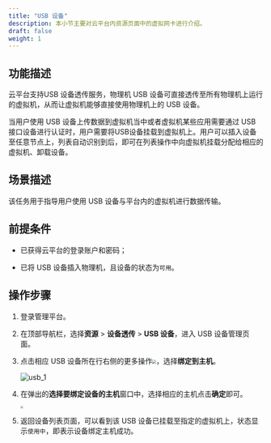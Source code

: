 ```yaml
---
title: "USB 设备"
description: 本小节主要对云平台内资源页面中的虚拟网卡进行介绍。
draft: false
weight: 1
---
```


## 功能描述

云平台支持USB 设备透传服务，物理机 USB 设备可直接透传至所有物理机上运行的虚拟机，从而让虚拟机能够直接使用物理机上的 USB 设备。

当用户使用 USB 设备上传数据到虚拟机当中或者虚拟机某些应用需要通过 USB 接口设备进行认证时，用户需要将USB设备挂载到虚拟机上。用户可以插入设备至任意节点上，列表自动识别到后，即可在列表操作中向虚拟机挂载分配给相应的虚拟机、卸载设备。

## 场景描述

该任务用于指导用户使用 USB 设备与平台内的虚拟机进行数据传输。

## 前提条件

- 已获得云平台的登录账户和密码；

- 已将 USB 设备插入物理机，且设备的状态为`可用`。

## 操作步骤

1. 登录管理平台。

2. 在顶部导航栏，选择**资源** > **设备透传** > **USB 设备**，进入 USB 设备管理页面。

3. 点击相应 USB 设备所在行右侧的更多操作<img src="../../_images/more_operation.png" style="zoom:50%;" />，选择**绑定到主机**。
   
   ![usb_1](../../_images/usb_1.png)

4. 在弹出的**选择要绑定设备的主机**窗口中，选择相应的主机点击**确定**即可。

   <img src="../../_images/usb_2.png" style="zoom:35%;" />

5. 返回设备列表页面，可以看到该 USB 设备已挂载至指定的虚拟机上，状态显示`使用中`，即表示设备绑定主机成功。



